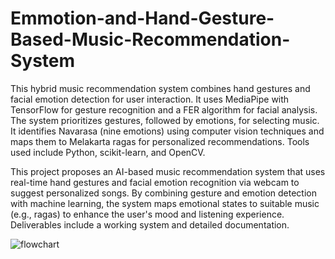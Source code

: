 # Emmotion-and-Hand-Gesture-Based-Music-Recommendation-System
This hybrid music recommendation system combines hand gestures and facial emotion detection for user interaction. It uses MediaPipe with TensorFlow for gesture recognition and a FER algorithm for facial analysis. The system prioritizes gestures, followed by emotions, for selecting music. It identifies Navarasa (nine emotions) using computer vision techniques and maps them to Melakarta ragas for personalized recommendations. Tools used include Python, scikit-learn, and OpenCV.


 This project proposes an AI-based music recommendation system that uses real-time hand gestures and facial emotion recognition via webcam to suggest personalized songs. By combining gesture and emotion detection with machine learning, the system maps emotional states to suitable music (e.g., ragas) to enhance the user's mood and listening experience. Deliverables include a working system and detailed documentation.

![flowchart](https://github.com/user-attachments/assets/eb85b12f-11b8-4a60-9812-d10cb3b8ef78)



